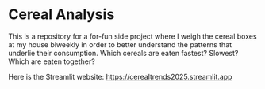 # Cereal Analysis

This is a repository for a for-fun side project where I weigh the cereal boxes at my house biweekly in order to better understand the patterns that underlie their consumption. Which cereals are eaten fastest? Slowest? Which are eaten together?

Here is the Streamlit website: https://cerealtrends2025.streamlit.app
